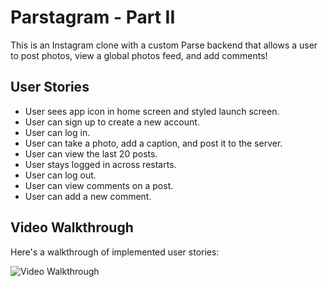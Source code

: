 # Parstagram - Part II

This is an Instagram clone with a custom Parse backend that allows a user to post photos, view a global photos feed, and add comments!

## User Stories

- User sees app icon in home screen and styled launch screen.
- User can sign up to create a new account.
- User can log in.
- User can take a photo, add a caption, and post it to the server.
- User can view the last 20 posts.
- User stays logged in across restarts.
- User can log out.
- User can view comments on a post.
- User can add a new comment.

## Video Walkthrough

Here's a walkthrough of implemented user stories:

<img src='http://g.recordit.co/qiEueqKoWG.gif' title='Video Walkthrough' width='' alt='Video Walkthrough' />
